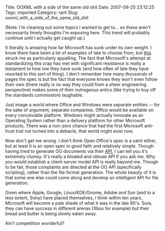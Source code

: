 Title: OOXML with a side of the same old shit
Date: 2007-09-25 23:12:25
Tags: imported
Category: rant
Slug: ooxml_with_a_side_of_the_same_old_shit

(Note: I'm cleaning out some topics I wanted to get to... so these aren't necessarily timely thoughts I'm exposing here.  This trend will probably continue until I actually get caught up.)

It literally is amazing how far Microsoft has sunk under its own weight.   I know there have been a lot of examples of late to choose from, but <a href="http://www.arstdesign.com/articles/OOXML-is-defective-by-design.html">this</a> struck me as particularly appalling.  The fact that Microsoft's attempt at standardizing this crap has met with significant resistance is really a testament to how low they have sunk (and how often of late they have resorted to this sort of thing).  I don't remember how many <em>thousands </em>of pages the spec is but the fact that everyone <em>knows </em>they won't even follow their own (there really is no way they could from a sheer engineering perspective) makes some of their outrageous antics (like trying to buy off the standards commission) laughable.

Just image a world where Office and Windows were separate entities -- for the sake of argument, separate companies.  Office would be available on every conceivable platform.  Windows might actually innovate as an Operating System rather than a delivery platform for other Microsoft products.  There was a non-zero chance that had the first Microsoft anti-trust trial not turned into a debacle, that world might exist now.

Now don't get me wrong.  I don't think Open Office's spec is a saint either, but at least it is an open spec in good faith and relatively simple.  Though having tried to generate OO documents via their <a href="http://development.openoffice.org/index.html">API</a>, I can tell you it's extremely clumsy.  It's really a bloated and obtuse API if you ask me.   Why you would establish a client-server model API is really beyond me.  Though to be fair, those complaints are directed at the OO API (specifically scripting), rather than the file format generation.  The whole beauty of it is that some one else could come along and develop an intelligent API for file generation.

Given where Apple, Google, Linux/KDE/Gnome, Adobe and Sun (and to a less extent, Sony) have placed themselves, I think within ten years, Microsoft will become a pale shade of what it was in the late 90's.  Sure, they can have success in different arenas (Xbox for example) but their bread and butter is being slowly eaten away.

Ain't competition wonderful?
